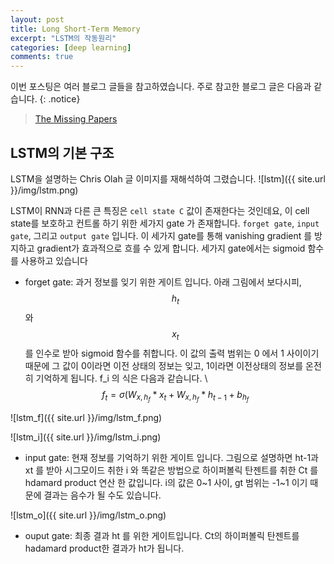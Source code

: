 ```yaml
---
layout: post
title: Long Short-Term Memory
excerpt: "LSTM의 작동원리"
categories: [deep learning]
comments: true
---
```


이번 포스팅은 여러 블로그 글들을 참고하였습니다. 주로 참고한 블로그 글은 다음과 같습니다.
{: .notice}

 > [The Missing Papers](http://docs.likejazz.com/lstm/)
 
## LSTM의 기본 구조
LSTM을 설명하는 Chris Olah 글 이미지를 재해석하여 그렸습니다. 
![lstm]({{ site.url }}/img/lstm.png)

LSTM이 RNN과 다른 큰 특징은 `cell state C` 값이 존재한다는 것인데요, 이 cell state를 보호하고 컨트롤 하기 위한 세가지 gate 가 존재합니다.
`forget gate`, `input gate`, 그리고 `output gate` 입니다. 이 세가지 gate를 통해 vanishing gradient 를 방지하고 gradient가 효과적으로 흐를 수 있게 합니다. 세가지 gate에서는 sigmoid 함수를 사용하고 있습니다


* forget gate: 과거 정보를 잊기 위한 게이트 입니다. 아래 그림에서 보다시피, $$h_{t}$$와 $$x_t$$ 를 인수로 받아 sigmoid 함수를 취합니다. 이 값의 출력 범위는 0 에서 1 사이이기 때문에 그 값이 0이라면 이전 상태의 정보는 잊고, 1이라면 이전상태의 정보를 온전히 기억하게 됩니다. f_i 의 식은 다음과 같습니다. \\
$$f_{t} = \sigma (W_{x,h_{f}}*x_{t} +W_{x,h_{f}}*{h_{t-1}} + b_{h_{f}}  $$

![lstm_f]({{ site.url }}/img/lstm_f.png)

![lstm_i]({{ site.url }}/img/lstm_i.png)
* input gate: 현재 정보를 기억하기 위한 게이트 입니다. 그림으로 설명하면 ht-1과 xt 를 받아 시그모이드 취한 i 와 똑같은 방법으로 하이퍼볼릭 탄젠트를 취한 Ct 를 hdamard product 연산 한 값입니다. i의 값은 0~1 사이, gt 범위는 -1~1 이기 때문에 결과는 음수가 될 수도 있습니다. 

![lstm_o]({{ site.url }}/img/lstm_o.png)
* ouput gate: 최종 결과  ht 를 위한 게이트입니다. Ct의 하이퍼볼릭 탄젠트를 hadamard product한 결과가 ht가 됩니다.


